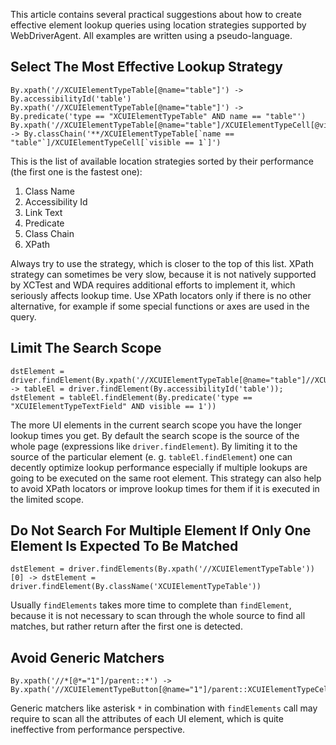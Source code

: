 This article contains several practical suggestions about how to create effective element lookup queries using location strategies supported by WebDriverAgent. All examples are written using a pseudo-language.

## Select The Most Effective Lookup Strategy

```
By.xpath('//XCUIElementTypeTable[@name="table"]') -> By.accessibilityId('table')
By.xpath('//XCUIElementTypeTable[@name="table"]') -> By.predicate('type == "XCUIElementTypeTable" AND name == "table"')
By.xpath('//XCUIElementTypeTable[@name="table"]/XCUIElementTypeCell[@visible="true"]') -> By.classChain('**/XCUIElementTypeTable[`name == "table"`]/XCUIElementTypeCell[`visible == 1`]')
```

This is the list of available location strategies sorted by their performance (the first one is the fastest one):

1. Class Name
1. Accessibility Id
1. Link Text
1. Predicate
1. Class Chain
1. XPath

Always try to use the strategy, which is closer to the top of this list. XPath strategy can sometimes be very slow, because it is not natively supported by XCTest and WDA requires additional efforts to implement it, which seriously affects lookup time. Use XPath locators only if there is no other alternative, for example if some special functions or axes are used in the query.

## Limit The Search Scope

```
dstElement =  driver.findElement(By.xpath('//XCUIElementTypeTable[@name="table"]//XCUIElementTypeTextField[@visible="true"]')) -> tableEl = driver.findElement(By.accessibilityId('table')); dstElement = tableEl.findElement(By.predicate('type == "XCUIElementTypeTextField" AND visible == 1'))
```

The more UI elements in the current search scope you have the longer lookup times you get. By default the search scope is the source of the whole page (expressions like `driver.findElement`). By limiting it to the source of the particular element (e. g. `tableEl.findElement`) one can decently optimize lookup performance especially if multiple lookups are going to be executed on the same root element.
This strategy can also help to avoid XPath locators or improve lookup times for them if it is executed in the limited scope.

## Do Not Search For Multiple Element If Only One Element Is Expected To Be Matched

```
dstElement = driver.findElements(By.xpath('//XCUIElementTypeTable'))[0] -> dstElement = driver.findElement(By.className('XCUIElementTypeTable'))
```

Usually `findElements` takes more time to complete than `findElement`, because it is not necessary to scan through the whole source to find all matches, but rather return after the first one is detected.

## Avoid Generic Matchers

```
By.xpath('//*[@*="1"]/parent::*') -> By.xpath('//XCUIElementTypeButton[@name="1"]/parent::XCUIElementTypeCell')
```

Generic matchers like asterisk `*` in combination with `findElements` call may require to scan all the attributes of each UI element, which is quite ineffective from performance perspective. 